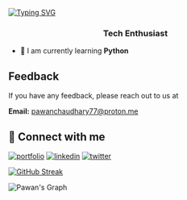 [![Typing SVG](https://readme-typing-svg.herokuapp.com?font=Fira+Code&weight=600&pause=1000&color=2966F7&width=435&lines=Hi+There+%F0%9F%91%8B%2C+It's+me+Pawan+Chaudhary)](https://git.io/typing-svg)
<h3 align="center"> Tech Enthusiast </h3>


- 🧠 I am currently learning **Python**

## Feedback

If you have any feedback, please reach out to us at

**Email:** pawanchaudhary77@proton.me


## 🔗 Connect with me
[![portfolio](https://img.shields.io/badge/my_portfolio-000?style=for-the-badge&logo=ko-fi&logoColor=white)](https://chaudharypawan.com.np/)
[![linkedin](https://img.shields.io/badge/linkedin-0A66C2?style=for-the-badge&logo=linkedin&logoColor=white)](https://www.linkedin.com/in/pawan-cdhry/)
[![twitter](https://img.shields.io/badge/twitter-1DA1F2?style=for-the-badge&logo=twitter&logoColor=white)](https://x.com/pawan_cdy)


[![GitHub Streak](https://github-readme-streak-stats.herokuapp.com?user=itsLuffie)](https://git.io/streak-stats)

![Pawan's Graph](https://github-readme-activity-graph.vercel.app/graph?username=itsLuffie&custom_title=Pawan%20Chaudhary's%20GitHub%20Activity%20Graph&bg_color=0D1117&color=7F3FBF&line=7F3FBF&point=7F3FBF&area_color=FFFFFF&title_color=FFFFFF&area=true)